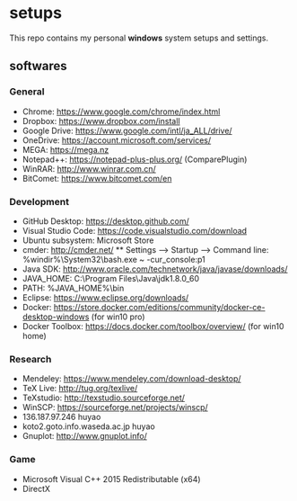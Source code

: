 # setups
This repo contains my personal **windows** system setups and settings. 
## softwares
### General
* Chrome: https://www.google.com/chrome/index.html
* Dropbox: https://www.dropbox.com/install
* Google Drive: https://www.google.com/intl/ja_ALL/drive/
* OneDrive: https://account.microsoft.com/services/
* MEGA: https://mega.nz
* Notepad++: https://notepad-plus-plus.org/ (ComparePlugin)
* WinRAR: http://www.winrar.com.cn/
* BitComet: https://www.bitcomet.com/en
### Development
* GitHub Desktop: https://desktop.github.com/
* Visual Studio Code: https://code.visualstudio.com/download 
* Ubuntu subsystem: Microsoft Store
* cmder: http://cmder.net/
** Settings --> Startup --> Command line: %windir%\System32\bash.exe ~ -cur_console:p1
* Java SDK: http://www.oracle.com/technetwork/java/javase/downloads/
* JAVA_HOME: C:\Program Files\Java\jdk1.8.0_60
* PATH: %JAVA_HOME%\bin
* Eclipse: https://www.eclipse.org/downloads/
* Docker: https://store.docker.com/editions/community/docker-ce-desktop-windows (for win10 pro)
* Docker Toolbox: https://docs.docker.com/toolbox/overview/ (for win10 home)
### Research
* Mendeley: https://www.mendeley.com/download-desktop/
* TeX Live: http://tug.org/texlive/
* TeXstudio: http://texstudio.sourceforge.net/
* WinSCP: https://sourceforge.net/projects/winscp/
* 136.187.97.246 huyao
* koto2.goto.info.waseda.ac.jp huyao
* Gnuplot: http://www.gnuplot.info/
### Game
* Microsoft Visual C++ 2015 Redistributable (x64)
* DirectX
